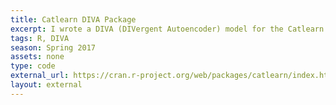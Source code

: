 ```yaml
---
title: Catlearn DIVA Package
excerpt: I wrote a DIVA (DIVergent Autoencoder) model for the Catlearn R library
tags: R, DIVA
season: Spring 2017
assets: none
type: code
external_url: https://cran.r-project.org/web/packages/catlearn/index.html
layout: external
---
```

